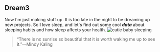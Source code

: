 ## Dream3

Now I'm just making stuff up. It is too late in the night to be dreaming up new projects. So I love sleep, and let's find out some cool **_data_** about sleeping habits and how sleep affects your health.
![cutie baby sleeping](http://media2.s-nbcnews.com/j/MSNBC/Components/Video/__NEW/x_tdy_parental_sleep_150415.today-inline-vid-featured-desktop.jpg)
>“There is no sunrise so beautiful that it is worth waking me up to see it.”—Mindy Kaling
